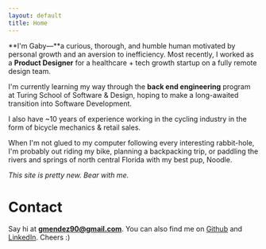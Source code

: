 ```yaml
---
layout: default
title: Home
---
```


**I'm Gaby—**a curious, thorough, and humble human motivated by personal growth and an aversion to inefficiency. Most recently, I worked as a **Product Designer** for a healthcare + tech growth startup on a fully remote design team.

I'm currently learning my way through the **back end engineering** program at Turing School of Software & Design, hoping to make a long-awaited transition into Software Development.

I also have ~10 years of experience working in the cycling industry in the form of bicycle mechanics & retail sales.

When I'm not glued to my computer following every interesting rabbit-hole, I'm probably out riding my bike, planning a backpacking trip, or paddling the rivers and springs of north central Florida with my best pup, Noodle.

_This site is pretty new. Bear with me._

# Contact #

Say hi at **gmendez90@gmail.com**. You can also find me on [Github](http://github.com/gabichuelas) and [LinkedIn](https://www.linkedin.com/in/gabymendez/). Cheers :)
